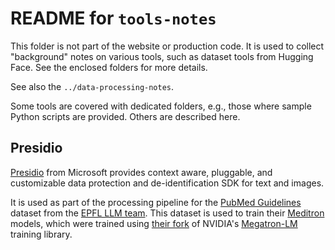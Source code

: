 # README for `tools-notes`

This folder is not part of the website or production code. It is used to collect "background" notes on various tools, such as dataset tools from Hugging Face. See the enclosed folders for more details.

See also the `../data-processing-notes`.

Some tools are covered with dedicated folders, e.g., those where sample Python scripts are provided. Others are described here.

## Presidio

[Presidio](https://github.com/microsoft/presidio) from Microsoft provides context aware, pluggable, and customizable data protection and de-identification SDK for text and images. 

It is used as part of the processing pipeline for the [PubMed Guidelines](https://huggingface.co/datasets/epfl-llm/guidelines) dataset from the [EPFL LLM team](https://huggingface.co/epfl-llm). This dataset is used to train their [Meditron](https://github.com/epfLLM/meditron) models, which were trained using [their fork](https://github.com/epfLLM/Megatron-LLM) of NVIDIA's [Megatron-LM](https://github.com/NVIDIA/Megatron-LM) training library.